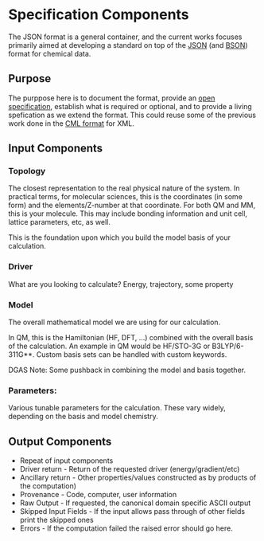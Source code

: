 # Specification Components

The JSON format is a general container, and the current works focuses primarily
aimed at developing a standard on top of the [JSON](http://www.json.org/) (and
[BSON](http://bsonspec.org/)) format for chemical data.

## Purpose

The purppose here is to document the format, provide an [open
specification](https://en.wikipedia.org/wiki/Open_specifications), establish
what is required or optional, and to provide a living spefication as we extend
the format. This could reuse some of the previous work done in the [CML
format](http://www.xml-cml.org/) for XML.

## Input Components

### Topology

The closest representation to the real physical nature of the system. In
practical terms, for molecular sciences, this is the coordinates (in some form)
and the elements/Z-number at that coordinate. For both QM and MM, this is your
molecule. This may include bonding information and unit cell, lattice
parameters, etc, as well.
 
This is the foundation upon which you build the model basis of your
calculation.

### Driver

What are you looking to calculate? Energy, trajectory, some property

### Model

The overall mathematical model we are using for our calculation.
 
In QM, this is the Hamiltonian (HF, DFT, …) combined with the overall basis of
the calculation. An example in QM would be HF/STO-3G or B3LYP/6-311G**. Custom
basis sets can be handled with custom keywords.

DGAS Note: Some pushback in combining the model and basis together.

### Parameters:

Various tunable parameters for the calculation. These vary widely, depending on
the basis and model chemistry.



## Output Components
 - Repeat of input components
 - Driver return - Return of the requested driver (energy/gradient/etc)
 - Ancillary return - Other properties/values constructed as by products of the computation)
 - Provenance - Code, computer, user information
 - Raw Output - If requested, the canonical domain specific ASCII output
 - Skipped Input Fields - If the input allows pass through of other fields print the skipped ones
 - Errors - If the computation failed the raised error should go here.

